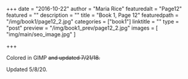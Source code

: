 +++
date = "2016-10-22"
author = "Maria Rice"
featuredalt = "Page12"
featured = ""
description = ""
title = "Book 1, Page 12"
featuredpath = "/img/book1/page12_2.jpg"
categories = ["book1"]
linktitle = ""
type = "post"
preview = "/img/book1_prev/page12_2.jpg"
images = [ "img/main/seo_image.jpg" ]

+++

Colored in GIMP ~~and updated 7/21/18.~~

Updated 5/8/20.
